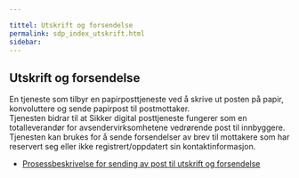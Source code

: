```yaml
---

tittel: Utskrift og forsendelse
permalink: sdp_index_utskrift.html
sidebar: 
---
```


## Utskrift og forsendelse

En tjeneste som tilbyr en papirposttjeneste ved å skrive ut posten på
papir, konvoluttere og sende papirpost til postmottaker.  
Tjenesten bidrar til at Sikker digital posttjeneste fungerer som en
totalleverandør for avsendervirksomhetene vedrørende post til
innbyggere.  
Tjenesten kan brukes for å sende forsendelser av brev til mottakere som
har reservert seg eller ikke registrert/oppdatert sin
kontaktinformasjon.

  - [Prosessbeskrivelse for sending av post til utskrift og
    forsendelse](../felleslosninger/sdp_forretningsprosess_utskrift.html)
